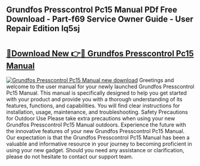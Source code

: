 ## Grundfos Presscontrol Pc15 Manual PDf Free Download - Part-f69 Service Owner Guide - User Repair Edition Iq5sj

# <h2><a href="http://bc84245.oget.top/?id=Grundfos+Presscontrol+Pc15+Manual">🔗Download New 👉🔴 Grundfos Presscontrol Pc15 Manual</a></h2>

[![Grundfos Presscontrol Pc15 Manual new download](https://i.imgur.com/5g1atiW.png)](http://bc84245.oget.top/?id=Grundfos+Presscontrol+Pc15+Manual)
Greetings and welcome to the user manual for your newly launched Grundfos Presscontrol Pc15 Manual. This manual is specifically designed to help you get started with your product and provide you with a thorough understanding of its features, functions, and capabilities. You will find clear instructions for installation, usage, maintenance, and troubleshooting. Safety Precautions for Outdoor Use Please take extra precautions when using your new Grundfos Presscontrol Pc15 Manual outdoors. Experience the future with the innovative features of your new Grundfos Presscontrol Pc15 Manual. Our expectation is that the Grundfos Presscontrol Pc15 Manual has been a valuable and informative resource in your journey to becoming proficient in using your new gadget. Should you need any assistance or clarification, please do not hesitate to contact our support team.
